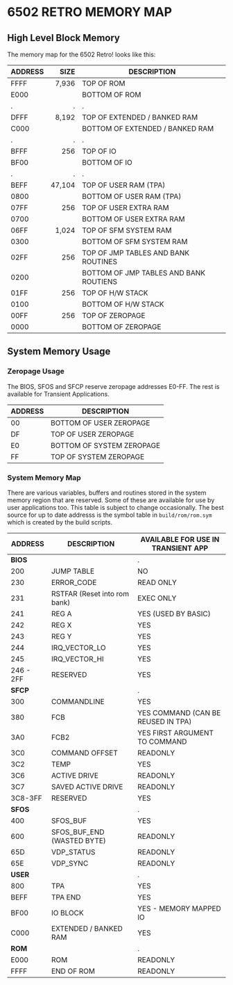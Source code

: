 <!-- vim: set ft=markdown cc=80 tw=80 : -->
# 6502 RETRO MEMORY MAP

## High Level Block Memory

The memory map for the 6502 Retro! looks like this:

|ADDRESS|   SIZE |DESCRIPTION
|-------|-------:|------
| FFFF  |  7,936 | TOP OF ROM
| E000  |        | BOTTOM OF ROM
| .     | .      | .
| DFFF  |  8,192 | TOP OF EXTENDED / BANKED RAM
| C000  |        | BOTTOM OF EXTENDED / BANKED RAM
| .     | .      | .
| BFFF  |    256 | TOP OF IO
| BF00  |        | BOTTOM OF IO
| .     | .      | .
| BEFF  | 47,104 | TOP OF USER RAM (TPA)
| 0800  |        | BOTTOM OF USER RAM (TPA)
| 07FF  |    256 | TOP OF USER EXTRA RAM
| 0700  |        | BOTTOM OF USER EXTRA RAM
| 06FF  |  1,024 | TOP OF SFM SYSTEM RAM
| 0300  |        | BOTTOM OF SFM SYSTEM RAM
| 02FF  |    256 | TOP OF JMP TABLES AND BANK ROUTINES
| 0200  |        | BOTTOM OF JMP TABLES AND BANK ROUTIENS
| 01FF  |    256 | TOP OF H/W STACK
| 0100  |        | BOTTOM OF H/W STACK
| 00FF  |    256 | TOP OF ZEROPAGE
| 0000  |        | BOTTOM OF ZEROPAGE

## System Memory Usage

### Zeropage Usage

The BIOS, SFOS and SFCP reserve zeropage addresses E0-FF.  The rest is available
for Transient Applications.

|ADDRESS| DESCRIPTION
|-------|-------------
| 00    | BOTTOM OF USER ZEROPAGE
| DF    | TOP OF USER ZEROPAGE
| E0    | BOTTOM OF SYSTEM ZEROPAGE
| FF    | TOP OF SYSTEM ZEROPAGE

### System Memory Map

There are various variables, buffers and routines stored in the system memory
region that are reserved.  Some of these are available for use by user
applications too. This table is subject to change occasionally.  The best
source for up to date addresss is the symbol table in `build/rom/rom.sym` which
is created by the build scripts.

|ADDRESS    | DESCRIPTION                  | AVAILABLE FOR USE IN TRANSIENT APP
|-----------|------------------------------|-----------------------------------
|**BIOS**   |                              |.
| 200       | JUMP TABLE                   | NO
| 230       | ERROR_CODE                   | READ ONLY
| 231       | RSTFAR (Reset into rom bank) | EXEC ONLY
| 241       | REG A                        | YES (USED BY BASIC)
| 242       | REG X                        | YES
| 243       | REG Y                        | YES
| 244       | IRQ_VECTOR_LO                | YES
| 245       | IRQ_VECTOR_HI                | YES
| 246 - 2FF | RESERVED                     | YES
|**SFCP**   |                              |.
| 300       | COMMANDLINE                  | YES
| 380       | FCB                          | YES COMMAND (CAN BE REUSED IN TPA)
| 3A0       | FCB2                         | YES FIRST ARGUMENT TO COMMAND
| 3C0       | COMMAND OFFSET               | READONLY
| 3C2       | TEMP                         | YES
| 3C6       | ACTIVE DRIVE                 | READONLY
| 3C7       | SAVED ACTIVE DRIVE           | READONLY
| 3C8-3FF   | RESERVED                     | YES
|**SFOS**   |                              |.
| 400       | SFOS_BUF                     | YES
| 600       | SFOS_BUF_END (WASTED BYTE)   | READONLY
| 65D       | VDP_STATUS                   | READONLY
| 65E       | VDP_SYNC                     | READONLY
|**USER**   |                              |.
| 800       | TPA                          | YES
| BEFF      | TPA END                      | YES
| BF00      | IO BLOCK                     | YES - MEMORY MAPPED IO
| C000      | EXTENDED / BANKED RAM        | YES
|**ROM**    |                              |.
| E000      | ROM                          | READONLY
| FFFF      | END OF ROM                   | READONLY
